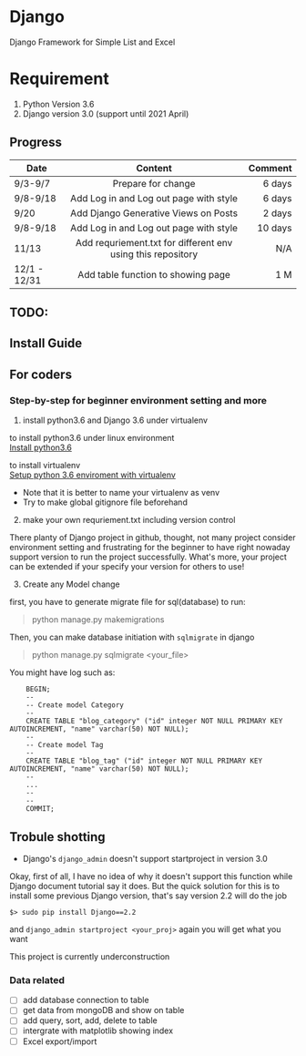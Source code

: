 # Django
Django Framework for Simple List and Excel

# Requirement

1. Python Version 3.6  
2. Django version 3.0 (support until 2021 April)

## Progress

| Date     |                Content                 | Comment |
| -------- | :------------------------------------: | ------: |
| 9/3-9/7  |           Prepare for change           |  6 days |
| 9/8-9/18 | Add Log in and Log out page with style |  6 days |
| 9/20     |  Add Django Generative Views on Posts  |  2 days |
|9/8-9/18  | Add Log in and Log out page with style | 10 days |
| 11/13    | Add requriement.txt for different env using this repository | N/A |
| 12/1 - 12/31 | Add table function to showing page | 1 M |

## TODO:


## Install Guide

## For coders

### Step-by-step for beginner environment setting and more

1. install python3.6 and Django 3.6 under virtualenv

to install python3.6 under linux environment  
[Install python3.6](http://ubuntuhandbook.org/index.php/2017/07/install-python-3-6-1-in-ubuntu-16-04-lts/)

to install virtualenv  
[Setup python 3.6 enviroment with virtualenv](https://robbinespu.gitlab.io/blog/2019/07/23/Python-36-with-VirtualEnv/)

* Note that it is better to name your virtualenv as venv  
* Try to make global gitignore file beforehand  

2. make your own requriement.txt including version control

There planty of Django project in github, thought, not many project consider environment setting and frustrating for the beginner to have right nowaday support version to run the project successfully. What's more, your project can be extended if your specify your version for others to use!  

3. Create any Model change

first, you have to generate migrate file for sql(database) to run:

> python manage.py makemigrations

Then, you can make database initiation with `sqlmigrate` in django

> python manage.py sqlmigrate <your_file> <version>

You might have log such as:

```
    BEGIN;
    --
    -- Create model Category
    --
    CREATE TABLE "blog_category" ("id" integer NOT NULL PRIMARY KEY AUTOINCREMENT, "name" varchar(50) NOT NULL);
    --
    -- Create model Tag
    --
    CREATE TABLE "blog_tag" ("id" integer NOT NULL PRIMARY KEY AUTOINCREMENT, "name" varchar(50) NOT NULL);
    --
    ...
    --
    --
    COMMIT;
```

## Trobule shotting

* Django's `django_admin` doesn't support startproject in version 3.0

Okay, first of all, I have no idea of why it doesn't support this function while Django document tutorial say it does. But the quick solution for this is to install some previous Django version, that's say version 2.2 will do the job

    $> sudo pip install Django==2.2

and `django_admin startproject <your_proj>` again you will get what you want


This project is currently underconstruction  

### Data related
- [ ] add database connection to table
- [ ] get data from mongoDB and show on table
- [ ] add query, sort, add, delete to table
- [ ] intergrate with matplotlib showing index
- [ ] Excel export/import
